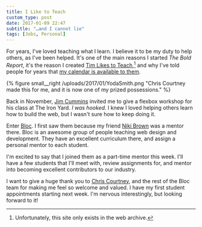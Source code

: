 ```yaml
---
title: I Like to Teach
custom_type: post
date: 2017-01-09 22:47
subtitle: "…and I cannot lie"
tags: [Jobs, Personal]
---
```


For years, I've loved teaching what I learn. I believe it to be my duty to help others, as I've been helped. It's one of the main reasons I started *The Bold Report*, it's the reason I created [Tim Likes to Teach](http://web.archive.org/web/20141008052815/http://timlikestoteach.com/),[^timlikestoteach] and why I've told people for years that [my calendar is available to them](http://calendly.com/smithtimmytim).

{% figure small__right /uploads/2017/01/YodaSmith.png "Chris Courtney made this for me, and it is now one of my prized possessions." %}

Back in November, [Jim Cummins][1872-0001] invited me to give a flexbox workshop for his class at The Iron Yard. *I was hooked*. I knew I loved helping others learn how to build the web, but I wasn't sure how to keep doing it.

Enter [Bloc][1872-0002]. I first saw them because my friend [Niki Brown][1872-0003] was a mentor there. Bloc is an awesome group of people teaching web design and development. They have an excellent curriculum there, and assign a personal mentor to each student.

I'm excited to say that I joined them as a part-time mentor this week. I'll have a few students that I'll meet with, review assignments for, and mentor into becoming excellent contributors to our industry.

I want to give a huge thank you to [Chris Courtney][1872-0004], and the rest of the Bloc team for making me feel so welcome and valued. I have my first student appointments starting next week. I'm nervous interestingly, but looking forward to it!
 
 [^timlikestoteach]: Unfortunately, this site only exists in the web archive.

[1872-0001]: https://twitter.com/JimTheDev
[1872-0002]: https://en.wikipedia.org/wiki/Bloc
[1872-0003]: https://twitter.com/nikibrown
[1872-0004]: https://twitter.com/designhawg